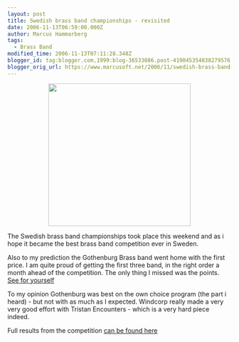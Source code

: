 ```yaml
---
layout: post
title: Swedish brass band championships - revisited
date: 2006-11-13T06:59:00.000Z
author: Marcus Hammarberg
tags:
  - Brass Band
modified_time: 2006-11-13T07:11:28.348Z
blogger_id: tag:blogger.com,1999:blog-36533086.post-419045354838279576
blogger_orig_url: https://www.marcusoft.net/2006/11/swedish-brass-band-championships.html
---
```


[<img
src="http://www.goteborgbrassband.org.se/images/GBB_SM_2006_BAND.jpg"
style="DISPLAY: block; MARGIN: 0px auto 10px; WIDTH: 320px; CURSOR: hand; TEXT-ALIGN: center"
data-border="0" />](http://www.goteborgbrassband.org.se/images/GBB_SM_2006_BAND.jpg)

The Swedish brass band championships took place this weekend and as i
hope it became the best brass band competition ever in Sweden.

Also to my prediction the Gothenburg Brass band went home with the first
price. I am quite proud of getting the first three band, in the right
order a month ahead of the competition. The only thing I missed was the
points. [See for
yourself](https://www.marcusoft.net/2006/10/swedish-brass-band-championships.html)

To my opinion Gothenburg was best on the own choice program (the part i
heard) - but not with as much as I expected. Windcorp really made a very
very good effort with Tristan Encounters - which is a very hard piece
indeed.

Full results from the competition [can be found
here](http://www.brassband.se/main.php?page=77)
